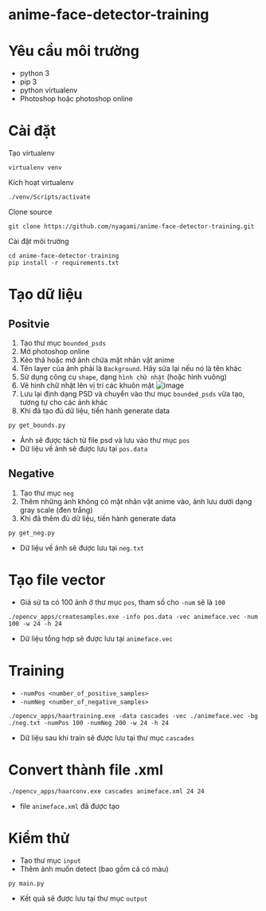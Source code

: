 # anime-face-detector-training

# Yêu cầu môi trường
- python 3
- pip 3
- python virtualenv
- Photoshop hoặc photoshop online

# Cài đặt
Tạo virtualenv
```
virtualenv venv
```

Kích hoạt virtualenv
```
./venv/Scripts/activate
```

Clone source
```
git clone https://github.com/nyagami/anime-face-detector-training.git
```

Cài đặt môi trường
```
cd anime-face-detector-training
pip install -r requirements.txt
```

# Tạo dữ liệu

## Positvie
1. Tạo thư mục `bounded_psds`
2. Mở photoshop online
3. Kéo thả hoặc mở ảnh chứa mặt nhân vật anime
4. Tên layer của ảnh phải là `Background`. Hãy sửa lại nếu nó là tên khác
5. Sử dụng công cụ `shape`, dạng `hình chữ nhật` (hoặc hình vuông)
6. Vẽ hình chữ nhật lên vị trí các khuôn mặt
![image](https://user-images.githubusercontent.com/86464880/236613315-d33c914c-3427-4d19-bda1-b72ef3ba22ae.png)
7. Lưu lại định dạng PSD và chuyển vào thư mục `bounded_psds` vừa tạo, tương tự cho các ảnh khác
8. Khi đã tạo đủ dữ liệu, tiến hành generate data
```
py get_bounds.py
```
- Ảnh sẽ được tách từ file psd và lưu vào thư mục `pos`
- Dữ liệu về ảnh sẽ được lưu tại `pos.data`

## Negative
1. Tạo thư mục `neg`
2. Thêm những ảnh không có mặt nhân vật anime vào, ảnh lưu dưới dạng gray scale (đen trắng)
3. Khi đã thêm đủ dữ liệu, tiến hành generate data
```
py get_neg.py
```
- Dữ liệu về ảnh sẽ được lưu tại `neg.txt`

# Tạo file vector
- Giả sử ta có 100 ảnh ở thư mục `pos`, tham số cho `-num` sẽ là `100`
```
./opencv_apps/createsamples.exe -info pos.data -vec animeface.vec -num 100 -w 24 -h 24
```
- Dữ liệu tổng hợp sẽ được lưu tại `animeface.vec`

# Training
- `-numPos <number_of_positive_samples>`
- `-numNeg <number_of_negative_samples>`
```
./opencv_apps/haartraining.exe -data cascades -vec ./animeface.vec -bg ./neg.txt -numPos 100 -numNeg 200 -w 24 -h 24
```
- Dữ liệu sau khi train sẽ được lưu tại thư mục `cascades`

# Convert thành file .xml 
```
./opencv_apps/haarconv.exe cascades animeface.xml 24 24  
```
- file `animeface.xml` đã được tạo

# Kiểm thử 
- Tạo thư mục `input`
- Thêm ảnh muốn detect (bao gồm cả có màu)
```
py main.py
```
- Kết quả sẽ được lưu tại thư mục `output`
